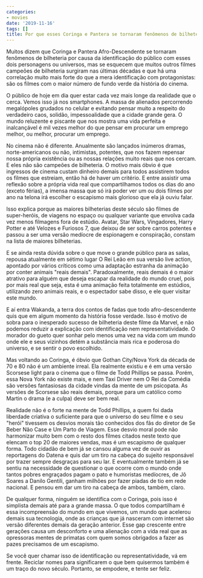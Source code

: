 ```yaml
---
categories:
- movies
date: '2019-11-16'
tags: []
title: Por que esses Coringa e Pantera se tornaram fenômenos de bilheteria?
---
```


Muitos dizem que Coringa e Pantera Afro-Descendente se tornaram fenômenos de bilheteria por causa da identificação do público com esses dois personagens ou universos, mas se esquecem que muitos outros filmes campeões de bilheteria surgiram nas últimas décadas e que há uma correlação muito mais forte do que a mera identificação com protagonistas: são os filmes com o maior número de fundo verde da história do cinema.

O público de hoje em dia quer estar cada vez mais longe da realidade que o cerca. Vemos isso já nos smartphones. A massa de alienados percorrendo megalópoles grudados no celular e evitando pensar muito a respeito do verdadeiro caos, solidão, impessoalidade que a cidade grande gera. O mundo reluzente e piscante que nos mostra uma vida perfeita e inalcançável é mil vezes melhor do que pensar em procurar um emprego melhor, ou melhor, procurar um emprego.

No cinema não é diferente. Anualmente são lançados inúmeros dramas, norte-americanos ou não, intimistas, potentes, que nos fazem repensar nossa própria existência ou as nossas relações muito reais que nos cercam. E eles não são campeões de bilheteria. O motivo mais óbvio é que ingressos de cinema custam dinheiro demais para todos assistirem todos os filmes que estreiam, então há de haver um critério. E entre assistir uma reflexão sobre a própria vida real que compartilhamos todos os dias do ano (exceto férias), a imensa massa que só irá poder ver um ou dois filmes por ano na telona irá escolher o escapismo mais glorioso que ela já ouviu falar.

Isso explica porque as maiores bilheterias deste século são filmes de super-heróis, de viagens no espaço ou qualquer variante que envolva cada vez menos filmagens fora de estúdio. Avatar, Star Wars, Vingadores, Harry Potter e até Velozes e Furiosos 7, que deixou de ser sobre carros potentes e passou a ser uma versão medíocre de espionagem e conspiração, constam na lista de maiores bilheterias.

E se ainda resta dúvida sobre o que move o grande público para as salas, repousa atualmente em sétimo lugar O Rei Leão em sua versão live action, apontado por vários críticos como uma adaptação estranha da animação por conter animais "reais demais". Paradoxalmente, reais demais é o maior atrativo para alguém que deseja escapar da realidade do mundo cruel, pois por mais real que seja, esta é uma animação feita totalmente em estúdios, utilizando zero animais reais, e o espectador sabe disso, e ele quer visitar este mundo.

E aí entra Wakanda, a terra dos contos de fadas que todo afro-descendente quis que em algum momento da história fosse verdade. Isso é motivo de sobra para o inesperado sucesso de bilheteria deste filme da Marvel, e não podemos reduzir a explicação com identificação nem representatividade. O morador do gueto quer sonhar pelo menos uma vez na vida com um mundo onde ele e seus vizinhos detém a substância mais rica e poderosa do universo, e se sentir o povo escolhido.

Mas voltando ao Coringa, é óbvio que Gothan City/Nova York da década de 70 e 80 não é um ambiente irreal. Ela realmente existiu e é em uma versão Scorsese light para o cinema que o filme de Todd Phillips se passa. Porém, essa Nova York não existe mais, e nem Taxi Driver nem O Rei da Comédia são versões fantasiosas da cidade vindas da mente de um psicopata. As versões de Scorsese são reais demais, porque para um católico como Martin o drama (e a culpa) deve ser bem real.

Realidade não é o forte na mente de Todd Phillips, a quem foi dada liberdade criativa o suficiente para que o universo do seu filme e o seu "herói" tivessem os desvios morais tão conhecidos dos fãs do diretor de Se Beber Não Case e Um Parto de Viagem. Esse desvio moral pode não harmonizar muito bem com o resto dos filmes citados neste texto que elencam o top 20 de maiores vendas, mas é um escapismo de qualquer forma. Todo cidadão de bem já se cansou alguma vez de ouvir as reportagens do Datena e quis dar um tiro na cabeça do sujeito responsável por trazer sempre desgraças para seu lar. E eventualmente também já se sentiu na necessidade de questionar o que ocorre com o mundo onde tantos pobres engraçados pagam o pato e humoristas medíocres, de Jô Soares a Danilo Gentili, ganham milhões por fazer piadas de tio em rede nacional. E pensou em dar um tiro na cabeça de ambos, também, claro.

De qualquer forma, ninguém se identifica com o Coringa, pois isso é simplista demais até para a grande massa. O que todos compartilham é essa incompreensão do mundo em que vivemos, um mundo que acelerou demais sua tecnologia, onde as crianças que já nasceram com internet são versão diferentes demais da geração anterior. Esse gap crescente entre gerações causa um desconforto e uma alienação com a vida real que as opressoras mentes de primatas com quem somos obrigados a fazer as pazes precisamos de um escapismo.

Se você quer chamar isso de identificação ou representatividade, vá em frente. Reciclar nomes para significarem o que bem quisermos também é um traço do novo século. Portanto, se empodere, e tente ser feliz.